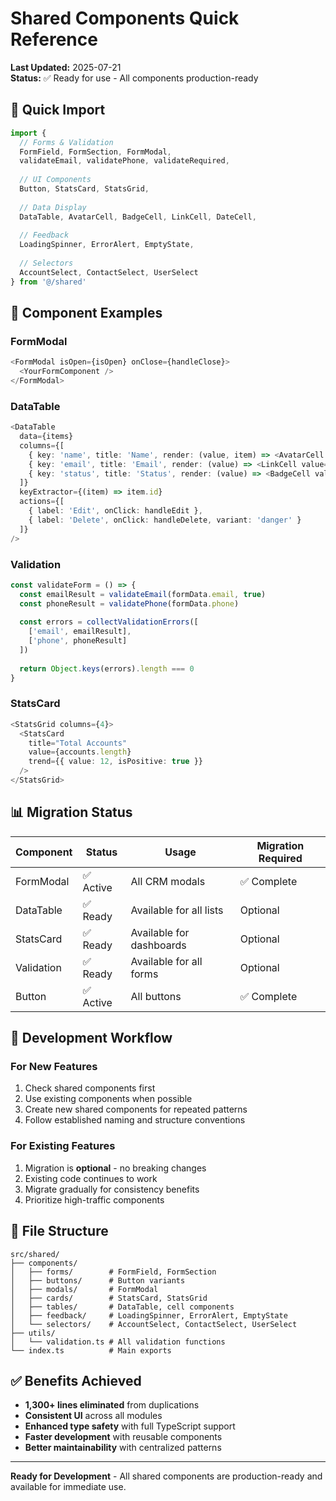 # Shared Components Quick Reference

**Last Updated:** 2025-07-21  
**Status:** ✅ Ready for use - All components production-ready

## 🚀 Quick Import

```typescript
import { 
  // Forms & Validation
  FormField, FormSection, FormModal,
  validateEmail, validatePhone, validateRequired,
  
  // UI Components
  Button, StatsCard, StatsGrid,
  
  // Data Display  
  DataTable, AvatarCell, BadgeCell, LinkCell, DateCell,
  
  // Feedback
  LoadingSpinner, ErrorAlert, EmptyState,
  
  // Selectors
  AccountSelect, ContactSelect, UserSelect
} from '@/shared'
```

## 📝 Component Examples

### FormModal
```typescript
<FormModal isOpen={isOpen} onClose={handleClose}>
  <YourFormComponent />
</FormModal>
```

### DataTable
```typescript
<DataTable
  data={items}
  columns={[
    { key: 'name', title: 'Name', render: (value, item) => <AvatarCell name={value} /> },
    { key: 'email', title: 'Email', render: (value) => <LinkCell value={value} type="email" /> },
    { key: 'status', title: 'Status', render: (value) => <BadgeCell value={value} variant="green" /> }
  ]}
  keyExtractor={(item) => item.id}
  actions={[
    { label: 'Edit', onClick: handleEdit },
    { label: 'Delete', onClick: handleDelete, variant: 'danger' }
  ]}
/>
```

### Validation
```typescript
const validateForm = () => {
  const emailResult = validateEmail(formData.email, true)
  const phoneResult = validatePhone(formData.phone)
  
  const errors = collectValidationErrors([
    ['email', emailResult],
    ['phone', phoneResult]
  ])
  
  return Object.keys(errors).length === 0
}
```

### StatsCard
```typescript
<StatsGrid columns={4}>
  <StatsCard 
    title="Total Accounts" 
    value={accounts.length}
    trend={{ value: 12, isPositive: true }}
  />
</StatsGrid>
```

## 📊 Migration Status

| Component | Status | Usage | Migration Required |
|-----------|--------|-------|-------------------|
| FormModal | ✅ Active | All CRM modals | ✅ Complete |
| DataTable | ✅ Ready | Available for all lists | Optional |
| StatsCard | ✅ Ready | Available for dashboards | Optional |
| Validation | ✅ Ready | Available for all forms | Optional |
| Button | ✅ Active | All buttons | ✅ Complete |

## 🔄 Development Workflow

### For New Features
1. Check shared components first
2. Use existing components when possible
3. Create new shared components for repeated patterns
4. Follow established naming and structure conventions

### For Existing Features
1. Migration is **optional** - no breaking changes
2. Existing code continues to work
3. Migrate gradually for consistency benefits
4. Prioritize high-traffic components

## 📁 File Structure

```
src/shared/
├── components/
│   ├── forms/        # FormField, FormSection
│   ├── buttons/      # Button variants
│   ├── modals/       # FormModal
│   ├── cards/        # StatsCard, StatsGrid
│   ├── tables/       # DataTable, cell components
│   ├── feedback/     # LoadingSpinner, ErrorAlert, EmptyState
│   └── selectors/    # AccountSelect, ContactSelect, UserSelect
├── utils/
│   └── validation.ts # All validation functions
└── index.ts          # Main exports
```

## ✅ Benefits Achieved

- **1,300+ lines eliminated** from duplications
- **Consistent UI** across all modules  
- **Enhanced type safety** with full TypeScript support
- **Faster development** with reusable components
- **Better maintainability** with centralized patterns

---

**Ready for Development** - All shared components are production-ready and available for immediate use.